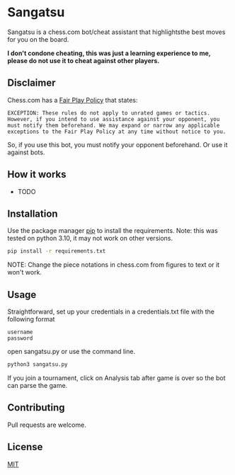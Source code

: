 # Sangatsu

Sangatsu is a chess.com bot/cheat assistant that highlightsthe best moves for you on the board.

**I don't condone cheating, this was just a learning experience to me, please do not use it to cheat against other players.**

## Disclaimer
Chess.com has a [Fair Play Policy](https://www.chess.com/legal/fair-play) that states:
```
EXCEPTION: These rules do not apply to unrated games or tactics. However, if you intend to use assistance against your opponent, you must notify them beforehand. We may expand or narrow any applicable exceptions to the Fair Play Policy at any time without notice to you.
```
So, if you use this bot, you must notify your opponent beforehand. Or use it against bots.

## How it works

* TODO

## Installation

Use the package manager [pip](https://pip.pypa.io/en/stable/) to install the requirements.
Note: this was tested on python 3.10, it may not work on other versions.


```bash
pip install -r requirements.txt
```
NOTE: Change the piece notations in chess.com from figures to text or it won't work.


## Usage

Straightforward, set up your credentials in a credentials.txt file with the following format
```
username
password
```

open sangatsu.py or use the command line.

```python
python3 sangatsu.py
```
If you join a tournament, click on Analysis tab after game is over so the bot can parse the game.


## Contributing
Pull requests are welcome.

## License
[MIT](https://choosealicense.com/licenses/mit/)